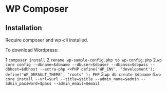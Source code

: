 # WP Composer 

## Installation

Require composer and wp-cli installed.

To download Wordpress:

1.`composer install`
2.`rename wp-sample-config.php to wp-config.php`
2.`wp core config --dbname=$dbname --dbuser=$dbuser --dbpass=$dbpass --dbhost=$dbhost --extra-php <<PHP
define('WP_ENV', 'development');
define('WP_DEFAULT_THEME', 'roots' );
PHP`
3.`wp db create $dbname`
4.`wp core install --url=$url --title=$title --admin_name=$admin --admin_password=$pass --admin_email=$email`

